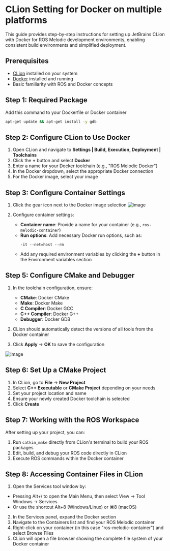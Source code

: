 # CLion Setting for Docker on multiple platforms

This guide provides step-by-step instructions for setting up JetBrains CLion with Docker for ROS Melodic development environments, enabling consistent build environments and simplified deployment.

## Prerequisites

- [CLion](https://www.jetbrains.com/clion/download/) installed on your system
- [Docker](https://docs.docker.com/get-docker/) installed and running
- Basic familiarity with ROS and Docker concepts

## Step 1: Required Package

Add this command to your Dockerfile or Docker container

```bash
apt-get update && apt-get install -y gdb
```

## Step 2: Configure CLion to Use Docker

1. Open CLion and navigate to **Settings | Build, Execution, Deployment | Toolchains**
2. Click the **+** button and select **Docker**
3. Enter a name for your Docker toolchain (e.g., "ROS Melodic Docker")
4. In the Docker dropdown, select the appropriate Docker connection
5. For the Docker image, select your image

## Step 3: Configure Container Settings

1. Click the gear icon next to the Docker image selection
   ![image](https://github.com/user-attachments/assets/9fe95719-1824-4359-a997-aaa1fbeb1d38)

2. Configure container settings:
   - **Container name**: Provide a name for your container (e.g., `ros-melodic-container`)
   - **Run options**: Add necessary Docker run options, such as:
     ```
     -it --net=host --rm
     ```
   - Add any required environment variables by clicking the **+** button in the Environment variables section

## Step 5: Configure CMake and Debugger

1. In the toolchain configuration, ensure:
   - **CMake**: Docker CMake
   - **Make**: Docker Make
   - **C Compiler**: Docker GCC
   - **C++ Compiler**: Docker G++
   - **Debugger**: Docker GDB

2. CLion should automatically detect the versions of all tools from the Docker container

3. Click **Apply** → **OK** to save the configuration
   
![image](https://github.com/user-attachments/assets/6dcb88ab-5dd2-484c-850e-01077fd3c923)
## Step 6: Set Up a CMake Project

1. In CLion, go to **File** → **New Project**
2. Select **C++ Executable** or **CMake Project** depending on your needs
3. Set your project location and name
4. Ensure your newly created Docker toolchain is selected
5. Click **Create**

## Step 7: Working with the ROS Workspace

After setting up your project, you can:

1. Run `catkin_make` directly from CLion's terminal to build your ROS packages
2. Edit, build, and debug your ROS code directly in CLion
3. Execute ROS commands within the Docker container

## Step 8: Accessing Container Files in CLion

1. Open the Services tool window by:
- Pressing Alt+\ to open the Main Menu, then select View → Tool Windows → Services
- Or use the shortcut Alt+8 (Windows/Linux) or ⌘8 (macOS)

2. In the Services panel, expand the Docker section
3. Navigate to the Containers list and find your ROS Melodic container
4. Right-click on your container (in this case "ros-melodic-container") and select Browse Files
5. CLion will open a file browser showing the complete file system of your Docker container


